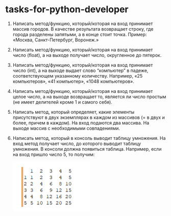 # tasks-for-python-developer

1. Написать метод/функцию, который/которая на вход принимает массив городов. В качестве результата возвращает строку, где города разделены запятыми, а в конце стоит точка. 
Пример:
«Москва, Санкт-Петербург, Воронеж.»

2. Написать метод/функцию, который/которая на вход принимает число (float), а на выходе получает число, округленное до пятерок.

3. Написать метод/функцию, который/которая на вход принимает число (int), а на выходе выдает слово “компьютер” в падеже, соответствующем указанному количеству. Например, «25 компьютеров», «41 компьютер», «1048 компьютеров».

4. Написать метод/функцию, который/которая на вход принимает целое число, а на выходе возвращает то, является ли число простым (не имеет делителей кроме 1 и самого себя).

5. Написать метод, который определяет, какие элементы присутствуют в двух экземплярах в каждом из массивов (= в двух и более, причем в каждом).
На вход подаются два массива. На выходе массив с необходимыми совпадениями.

6. Написать метод, который в консоль выводит таблицу умножения. На вход метод получает число, до которого выводит таблицу умножения. В консоли должна появиться таблица. Например, если на вход пришло число 5, то получим:

    ![Таблица](https://github.com/Strannik1922/tasks-for-python-developer/raw/main/picture/Безымянный.png)
